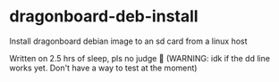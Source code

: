 # dragonboard-deb-install
Install dragonboard debian image to an sd card from a linux host

Written on 2.5 hrs of sleep, pls no judge :sparkling_heart:
(WARNING: idk if the dd line works yet. Don't have a way to test at the moment)
